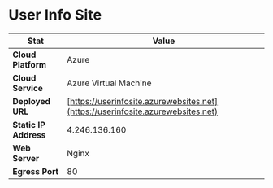 # User Info Site

| **Stat**              | **Value**                                                                        |
| --------------------- | -------------------------------------------------------------------------------- |
| **Cloud Platform**    | Azure                                                                            |
| **Cloud Service**     | Azure Virtual Machine                                                            |
| **Deployed URL**      | [https://userinfosite.azurewebsites.net](https://userinfosite.azurewebsites.net) |
| **Static IP Address** | 4.246.136.160                                                                    |
| **Web Server**        | Nginx                                                                            |
| **Egress Port**       | 80                                                                               |
